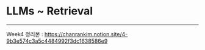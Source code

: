 # LLMs ~ Retrieval 
---
Week4 정리본 : https://chanrankim.notion.site/4-9b3e574c3a5c4484992f3dc1638586e9
